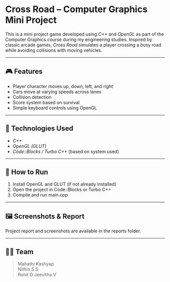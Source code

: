 # Cross Road – Computer Graphics Mini Project

This is a mini project game developed using *C++* and *OpenGL* as part of the Computer Graphics course during my engineering studies.
Inspired by classic arcade games, *Cross Road* simulates a player crossing a busy road while avoiding collisions with moving vehicles.

---

## 🎮 Features

- Player character moves up, down, left, and right
- Cars move at varying speeds across lanes
- Collision detection
- Score system based on survival
- Simple keyboard controls using OpenGL

---

## 🧱 Technologies Used

- *C++*
- *OpenGL (GLUT)*
- *Code::Blocks / Turbo C++* (based on system used)

---

## 🚀 How to Run

1. Install OpenGL and GLUT (if not already installed)
2. Open the project in Code::Blocks or Turbo C++
3. Compile and run main.cpp

---

## 🖼 Screenshots & Report

Project report and screenshots are available in the reports folder.

---

## 👨‍💻 Team

> Mahathi Kashyap  
> Nithin S S  
> Rohit D
> Jeevitha V
